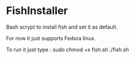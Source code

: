# FishInstaller
Bash scrypt to install fish and set it as default.


For now it just supports Fedora linux.


To run it just type : sudo chmod +x fish.sh
                      ./fish.sh
